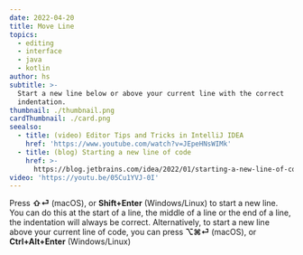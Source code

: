 ```yaml
---
date: 2022-04-20
title: Move Line
topics:
  - editing
  - interface
  - java
  - kotlin
author: hs
subtitle: >-
  Start a new line below or above your current line with the correct
  indentation.
thumbnail: ./thumbnail.png
cardThumbnail: ./card.png
seealso:
  - title: (video) Editor Tips and Tricks in IntelliJ IDEA
    href: 'https://www.youtube.com/watch?v=JEpeHNsWIMk'
  - title: (blog) Starting a new line of code
    href: >-
      https://blog.jetbrains.com/idea/2022/01/starting-a-new-line-of-code-how-many-keystrokes-does-it-usually-take-you/
video: 'https://youtu.be/05Cu1YVJ-0I'
---
```

Press **⇧⏎** (macOS), or **Shift+Enter** (Windows/Linux) to start a new line. You can do this at the start of a line, the middle of a line or the end of a line, the indentation will always be correct. Alternatively, to start a new line above your current line of code, you can press **⌥⌘⏎** (macOS), or **Ctrl+Alt+Enter** (Windows/Linux)
